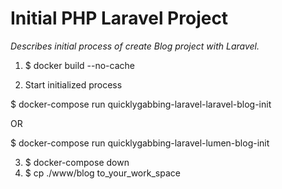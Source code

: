 # Initial PHP Laravel Project

_Describes initial process of create Blog project with Laravel._

1. $ docker build --no-cache

2. Start initialized process

$ docker-compose run quicklygabbing-laravel-laravel-blog-init

OR

$ docker-compose run quicklygabbing-laravel-lumen-blog-init


3. $ docker-compose down
4. $ cp ./www/blog to_your_work_space

